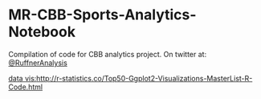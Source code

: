 # MR-CBB-Sports-Analytics-Notebook
Compilation of code for CBB analytics project. 
On twitter at: <a href="https://twitter.com/RuffnerAnalysis" class="icon fa-twitter">
    										<span class="label">@RuffnerAnalysis</span>

data vis:http://r-statistics.co/Top50-Ggplot2-Visualizations-MasterList-R-Code.html
